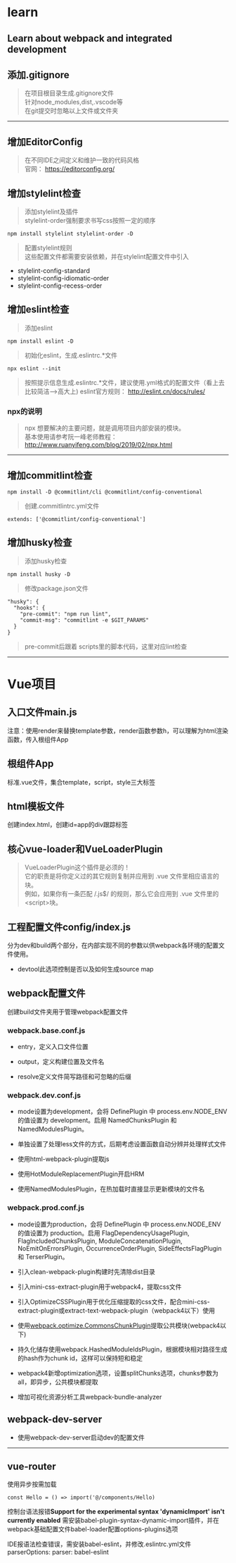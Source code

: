# learn
Learn about webpack and integrated development
---

## 添加.gitignore
> 在项目根目录生成.gitignore文件  
> 针对node_modules,dist,.vscode等  
> 在git提交时忽略以上文件或文件夹  
---

## 增加EditorConfig

> 在不同IDE之间定义和维护一致的代码风格  
> 官网： https://editorconfig.org/

## 增加stylelint检查
> 添加stylelint及插件  
> stylelint-order强制要求书写css按照一定的顺序

    npm install stylelint stylelint-order -D

> 配置stylelint规则  
> 这些配置文件都需要安装依赖，并在stylelint配置文件中引入

- stylelint-config-standard
- stylelint-config-idiomatic-order
- stylelint-config-recess-order

## 增加eslint检查
> 添加eslint

    npm install eslint -D
> 初始化eslint，生成.eslintrc.*文件

    npx eslint --init
> 按照提示信息生成.eslintrc.*文件，建议使用.yml格式的配置文件（看上去比较简洁-->高大上)
eslint官方规则： http://eslint.cn/docs/rules/
### npx的说明
> npx 想要解决的主要问题，就是调用项目内部安装的模块。  
> 基本使用请参考阮一峰老师教程：http://www.ruanyifeng.com/blog/2019/02/npx.html
---

## 增加commitlint检查

    npm install -D @commitlint/cli @commitlint/config-conventional

> 创建.commitlintrc.yml文件

    extends: ['@commitlint/config-conventional']
    

## 增加husky检查
> 添加husky检查

    npm install husky -D
> 修改package.json文件

    "husky": {
      "hooks": {
        "pre-commit": "npm run lint",
        "commit-msg": "commitlint -e $GIT_PARAMS"
      }
    }
> pre-commit后跟着 scripts里的脚本代码，这里对应lint检查

---

# Vue项目

## 入口文件main.js

注意：使用render来替换template参数，render函数参数h，可以理解为html渲染函数，传入根组件App

## 根组件App

标准.vue文件，集合template，script，style三大标签

## html模板文件

创建index.html，创建id=app的div跟踪标签

## 核心vue-loader和VueLoaderPlugin

> VueLoaderPlugin这个插件是必须的！  
> 它的职责是将你定义过的其它规则复制并应用到 .vue 文件里相应语言的块。  
> 例如，如果你有一条匹配 /\.js$/ 的规则，那么它会应用到 .vue 文件里的 \<script>块。

## 工程配置文件config/index.js

分为dev和build两个部分，在内部实现不同的参数以供webpack各环境的配置文件使用。

+ devtool此选项控制是否以及如何生成source map

## webpack配置文件

创建build文件夹用于管理webpack配置文件

### webpack.base.conf.js

+ entry，定义入口文件位置

+ output，定义构建位置及文件名

+ resolve定义文件简写路径和可忽略的后缀

### webpack.dev.conf.js

+ mode设置为development，会将 DefinePlugin 中 process.env.NODE_ENV 的值设置为 development。启用 NamedChunksPlugin 和 NamedModulesPlugin。

+ 单独设置了处理less文件的方式，后期考虑设置函数自动分辨并处理样式文件

+ 使用html-webpack-plugin提取js

+ 使用HotModuleReplacementPlugin开启HRM

+ 使用NamedModulesPlugin，在热加载时直接显示更新模块的文件名

### webpack.prod.conf.js

+ mode设置为production，会将 DefinePlugin 中 process.env.NODE_ENV 的值设置为 production。启用 FlagDependencyUsagePlugin, FlagIncludedChunksPlugin, ModuleConcatenationPlugin, NoEmitOnErrorsPlugin, OccurrenceOrderPlugin, SideEffectsFlagPlugin 和 TerserPlugin。

+ 引入clean-webpack-plugin构建时先清除dist目录

+ 引入mini-css-extract-plugin用于webpack4，提取css文件

+ 引入OptimizeCSSPlugin用于优化压缩提取的css文件，配合mini-css-extract-plugin或extract-text-webpack-plugin（webpack4以下）使用

+ 使用[webpack.optimize.CommonsChunkPlugin](https://webpack.docschina.org/plugins/commons-chunk-plugin/)提取公共模块(webpack4以下)

+ 持久化储存使用webpack.HashedModuleIdsPlugin，根据模块相对路径生成的hash作为chunk id，这样可以保持短和稳定

+ webpack4新增optimization选项，设置splitChunks选项，chunks参数为all，即异步，公共模块都提取

+ 增加可视化资源分析工具webpack-bundle-analyzer

## webpack-dev-server

+ 使用webpack-dev-server启动dev的配置文件

---

## vue-router

使用异步按需加载

    const Hello = () => import('@/components/Hello)

控制台语法报错**Support for the experimental syntax 'dynamicImport' isn't currently enabled**
需安装babel-plugin-syntax-dynamic-import插件，并在webpack基础配置文件babel-loader配置options-plugins选项

IDE报语法检查错误，需安装babel-eslint，并修改.eslintrc.yml文件
    parserOptions:
        parser: babel-eslint


